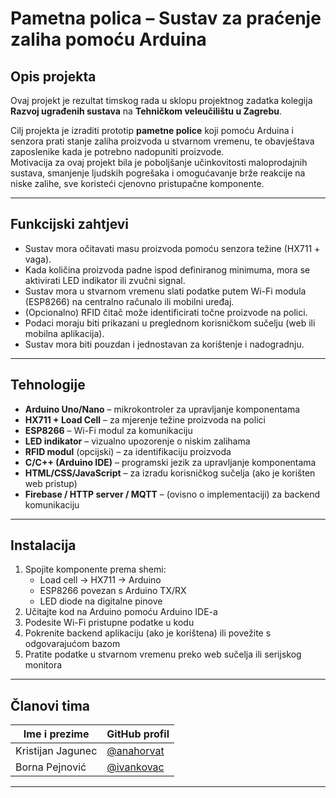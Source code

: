 # Pametna polica – Sustav za praćenje zaliha pomoću Arduina

## Opis projekta  
Ovaj projekt je rezultat timskog rada u sklopu projektnog zadatka kolegija **Razvoj ugrađenih sustava** na **Tehničkom veleučilištu u Zagrebu**.

Cilj projekta je izraditi prototip **pametne police** koji pomoću Arduina i senzora prati stanje zaliha proizvoda u stvarnom vremenu, te obavještava zaposlenike kada je potrebno nadopuniti proizvode.  
Motivacija za ovaj projekt bila je poboljšanje učinkovitosti maloprodajnih sustava, smanjenje ljudskih pogrešaka i omogućavanje brže reakcije na niske zalihe, sve koristeći cjenovno pristupačne komponente.

---

## Funkcijski zahtjevi  

- Sustav mora očitavati masu proizvoda pomoću senzora težine (HX711 + vaga).
- Kada količina proizvoda padne ispod definiranog minimuma, mora se aktivirati LED indikator ili zvučni signal.
- Sustav mora u stvarnom vremenu slati podatke putem Wi-Fi modula (ESP8266) na centralno računalo ili mobilni uređaj.
- (Opcionalno) RFID čitač može identificirati točne proizvode na polici.
- Podaci moraju biti prikazani u preglednom korisničkom sučelju (web ili mobilna aplikacija).
- Sustav mora biti pouzdan i jednostavan za korištenje i nadogradnju.

---

## Tehnologije  

- **Arduino Uno/Nano** – mikrokontroler za upravljanje komponentama  
- **HX711 + Load Cell** – za mjerenje težine proizvoda na polici  
- **ESP8266** – Wi-Fi modul za komunikaciju  
- **LED indikator** – vizualno upozorenje o niskim zalihama  
- **RFID modul** (opcijski) – za identifikaciju proizvoda  
- **C/C++ (Arduino IDE)** – programski jezik za upravljanje komponentama  
- **HTML/CSS/JavaScript** – za izradu korisničkog sučelja (ako je korišten web pristup)  
- **Firebase / HTTP server / MQTT** – (ovisno o implementaciji) za backend komunikaciju  

---

## Instalacija

1. Spojite komponente prema shemi:  
   - Load cell → HX711 → Arduino  
   - ESP8266 povezan s Arduino TX/RX  
   - LED diode na digitalne pinove  
2. Učitajte kod na Arduino pomoću Arduino IDE-a  
3. Podesite Wi-Fi pristupne podatke u kodu  
4. Pokrenite backend aplikaciju (ako je korištena) ili povežite s odgovarajućom bazom  
5. Pratite podatke u stvarnom vremenu preko web sučelja ili serijskog monitora

---

## Članovi tima  

| Ime i prezime         | GitHub profil                                     |
|-----------------------|---------------------------------------------------|
| Kristijan Jagunec     | [@anahorvat](https://github.com/anahorvat)        |
| Borna Pejnović        | [@ivankovac](https://github.com/ivankovac)        |

---

